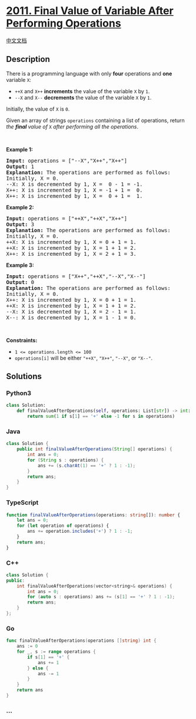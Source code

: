 # [2011. Final Value of Variable After Performing Operations](https://leetcode.com/problems/final-value-of-variable-after-performing-operations)

[中文文档](/solution/2000-2099/2011.Final%20Value%20of%20Variable%20After%20Performing%20Operations/README.md)

## Description

<p>There is a programming language with only <strong>four</strong> operations and <strong>one</strong> variable <code>X</code>:</p>

<ul>
	<li><code>++X</code> and <code>X++</code> <strong>increments</strong> the value of the variable <code>X</code> by <code>1</code>.</li>
	<li><code>--X</code> and <code>X--</code> <strong>decrements</strong> the value of the variable <code>X</code> by <code>1</code>.</li>
</ul>

<p>Initially, the value of <code>X</code> is <code>0</code>.</p>

<p>Given an array of strings <code>operations</code> containing a list of operations, return <em>the <strong>final </strong>value of </em><code>X</code> <em>after performing all the operations</em>.</p>

<p>&nbsp;</p>
<p><strong class="example">Example 1:</strong></p>

<pre>
<strong>Input:</strong> operations = [&quot;--X&quot;,&quot;X++&quot;,&quot;X++&quot;]
<strong>Output:</strong> 1
<strong>Explanation:</strong>&nbsp;The operations are performed as follows:
Initially, X = 0.
--X: X is decremented by 1, X =  0 - 1 = -1.
X++: X is incremented by 1, X = -1 + 1 =  0.
X++: X is incremented by 1, X =  0 + 1 =  1.
</pre>

<p><strong class="example">Example 2:</strong></p>

<pre>
<strong>Input:</strong> operations = [&quot;++X&quot;,&quot;++X&quot;,&quot;X++&quot;]
<strong>Output:</strong> 3
<strong>Explanation: </strong>The operations are performed as follows:
Initially, X = 0.
++X: X is incremented by 1, X = 0 + 1 = 1.
++X: X is incremented by 1, X = 1 + 1 = 2.
X++: X is incremented by 1, X = 2 + 1 = 3.
</pre>

<p><strong class="example">Example 3:</strong></p>

<pre>
<strong>Input:</strong> operations = [&quot;X++&quot;,&quot;++X&quot;,&quot;--X&quot;,&quot;X--&quot;]
<strong>Output:</strong> 0
<strong>Explanation:</strong>&nbsp;The operations are performed as follows:
Initially, X = 0.
X++: X is incremented by 1, X = 0 + 1 = 1.
++X: X is incremented by 1, X = 1 + 1 = 2.
--X: X is decremented by 1, X = 2 - 1 = 1.
X--: X is decremented by 1, X = 1 - 1 = 0.
</pre>

<p>&nbsp;</p>
<p><strong>Constraints:</strong></p>

<ul>
	<li><code>1 &lt;= operations.length &lt;= 100</code></li>
	<li><code>operations[i]</code> will be either <code>&quot;++X&quot;</code>, <code>&quot;X++&quot;</code>, <code>&quot;--X&quot;</code>, or <code>&quot;X--&quot;</code>.</li>
</ul>

## Solutions

<!-- tabs:start -->

### **Python3**

```python
class Solution:
    def finalValueAfterOperations(self, operations: List[str]) -> int:
        return sum(1 if s[1] == '+' else -1 for s in operations)
```

### **Java**

```java
class Solution {
    public int finalValueAfterOperations(String[] operations) {
        int ans = 0;
        for (String s : operations) {
            ans += (s.charAt(1) == '+' ? 1 : -1);
        }
        return ans;
    }
}
```

### **TypeScript**

```ts
function finalValueAfterOperations(operations: string[]): number {
    let ans = 0;
    for (let operation of operations) {
        ans += operation.includes('+') ? 1 : -1;
    }
    return ans;
}
```

### **C++**

```cpp
class Solution {
public:
    int finalValueAfterOperations(vector<string>& operations) {
        int ans = 0;
        for (auto s : operations) ans += (s[1] == '+' ? 1 : -1);
        return ans;
    }
};
```

### **Go**

```go
func finalValueAfterOperations(operations []string) int {
    ans := 0
    for _, s := range operations {
        if s[1] == '+' {
            ans += 1
        } else {
            ans -= 1
        }
    }
    return ans
}
```

### **...**

```

```

<!-- tabs:end -->
